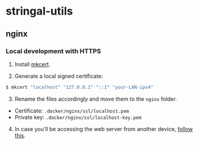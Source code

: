 # stringal-utils

## nginx

### Local development with HTTPS

1. Install [mkcert](https://github.com/FiloSottile/mkcert#installation).

2. Generate a local signed certificate:

```bash
$ mkcert "localhost" "127.0.0.1" "::1" "your-LAN-ipv4"
```

3. Rename the files accordingly and move them to the `nginx` folder.

- Certificate: `.docker/nginx/ssl/localhost.pem`
- Private key: `.docker/nginx/ssl/localhost-key.pem`

4. In case you'll be accessing the web server from another
   device, [follow this](https://github.com/FiloSottile/mkcert#mobile-devices).
